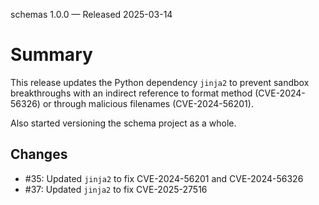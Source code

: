 schemas 1.0.0 — Released 2025-03-14

# Summary

This release updates the Python dependency `jinja2` to prevent sandbox breakthroughs with an indirect reference to format method (CVE-2024-56326) or through malicious filenames (CVE-2024-56201).

Also started versioning the schema project as a whole.

## Changes

* #35: Updated `jinja2` to fix CVE-2024-56201 and CVE-2024-56326
* #37: Updated `jinja2` to fix CVE-2025-27516